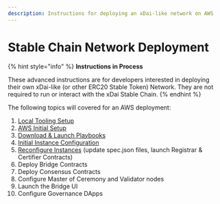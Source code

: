 ```yaml
---
description: Instructions for deploying an xDai-like network on AWS
---
```


# Stable Chain Network Deployment

{% hint style="info" %}
**Instructions in Process**

These advanced instructions are for developers interested in deploying their own xDai-like \(or other ERC20 Stable Token\) Network. They are not required to run or interact with the xDai Stable Chain.
{% endhint %}

The following topics will covered for an AWS deployment:

1. [Local Tooling Setup](local-tooling-setup.md)
2. [AWS Initial Setup](aws-initial-setup.md)
3. [Download & Launch Playbooks](3-download-and-configure-playbook.md)
4. [Initial Instance Configuration](4-configure-instances.md)
5. [Reconfigure Instances](5-reconfigure-instances.md) \(update spec.json files, launch Registrar & Certifier Contracts\)
6. Deploy Bridge Contracts
7. Deploy Consensus Contracts
8. Configure Master of Ceremony and Validator nodes
9. Launch the Bridge UI
10. Configure Governance DApps



